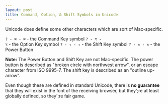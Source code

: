 ```yaml
--- 
layout: post
title: Command, Option, & Shift Symbols in Unicode
---
```

Unicode does define some other characters which are sort of Mac-specific.

<code>? - &#x2318; - &#8984;</code> - the Command Key symbol
<code>? - &#x2325; - &#8997;</code> - the Option Key symbol
<code>? - &#x21E7; - &#8679;</code> - the Shift Key symbol
<code>? - &#x238B; - &#9099;</code> - the Power Button

**Note:** The Power Button and Shift Key are not Mac-specific. The power button is described as "broken circle with northwest arrow", or an escape character from ISO 9995-7. The shift key is described as an "outline up-arrow".

Even though these are defined in standard Unicode, there is **no guarantee** that they will exist in the font of the receiving browser, but they';re at least globally defined, so they';re fair game.
